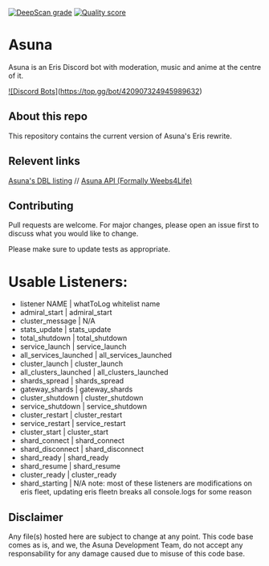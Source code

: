 [![DeepScan grade](https://deepscan.io/api/teams/16314/projects/19546/branches/510446/badge/grade.svg)](https://deepscan.io/dashboard#view=project&tid=16314&pid=19546&bid=510446) [![Quality score](https://api.codiga.io/project/30497/score/svg)](https://app.codiga.io/public/project/30497/Asuna/dashboard)

# Asuna

Asuna is an Eris Discord bot with moderation, music and anime at the centre of it.

[![Discord Bots]](https://top.gg/api/widget/420907324945989632.svg)(https://top.gg/bot/420907324945989632)

## About this repo

This repository contains the current version of Asuna's Eris rewrite.

## Relevent links
[Asuna's DBL listing](https://top.gg/bot/420907324945989632) // [Asuna API (Formally Weebs4Life)](https://asuna.ga/)

## Contributing
Pull requests are welcome. For major changes, please open an issue first to discuss what you would like to change.

Please make sure to update tests as appropriate.

# Usable Listeners:
- listener NAME | whatToLog whitelist name
- admiral_start | admiral_start
- cluster_message | N/A
- stats_update | stats_update
- total_shutdown | total_shutdown
- service_launch | service_launch
- all_services_launched | all_services_launched
- cluster_launch | cluster_launch
- all_clusters_launched | all_clusters_launched
- shards_spread | shards_spread
- gateway_shards | gateway_shards
- cluster_shutdown | cluster_shutdown
- service_shutdown | service_shutdown
- cluster_restart | cluster_restart
- service_restart | service_restart
- cluster_start | cluster_start
- shard_connect | shard_connect
- shard_disconnect | shard_disconnect
- shard_ready | shard_ready
- shard_resume | shard_resume
- cluster_ready | cluster_ready
- shard_starting | N/A
note: most of these listeners are modifications on eris fleet, updating eris fleetn breaks all console.logs for some reason

## Disclaimer

Any file(s) hosted here are subject to change at any point. This code base comes as is, and we, the Asuna Development Team, do not accept any responsability for any damage caused due to misuse of this code base.
